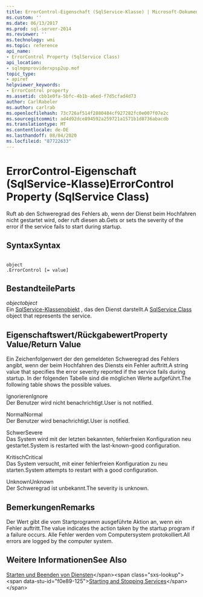 ```yaml
---
title: ErrorControl-Eigenschaft (SqlService-Klasse) | Microsoft-Dokumentation
ms.custom: ''
ms.date: 06/13/2017
ms.prod: sql-server-2014
ms.reviewer: ''
ms.technology: wmi
ms.topic: reference
api_name:
- ErrorControl Property (SqlService Class)
api_location:
- sqlmgmproviderxpsp2up.mof
topic_type:
- apiref
helpviewer_keywords:
- ErrorControl property
ms.assetid: cbb1e0fa-5bfc-4b1b-a6ed-f7d5cfad4d73
author: CarlRabeler
ms.author: carlrab
ms.openlocfilehash: 73c726af514f2880484cf927282fc0e007f07e2c
ms.sourcegitcommit: ad4d92dce894592a259721a1571b1d8736abacdb
ms.translationtype: MT
ms.contentlocale: de-DE
ms.lasthandoff: 08/04/2020
ms.locfileid: "87722633"
---
```

# <a name="errorcontrol-property-sqlservice-class"></a><span data-ttu-id="f0e89-102">ErrorControl-Eigenschaft (SqlService-Klasse)</span><span class="sxs-lookup"><span data-stu-id="f0e89-102">ErrorControl Property (SqlService Class)</span></span>
  <span data-ttu-id="f0e89-103">Ruft ab den Schweregrad des Fehlers ab, wenn der Dienst beim Hochfahren nicht gestartet wird, oder ruft diesen ab.</span><span class="sxs-lookup"><span data-stu-id="f0e89-103">Gets or sets the severity of the error if the service fails to start during startup.</span></span>  
  
## <a name="syntax"></a><span data-ttu-id="f0e89-104">Syntax</span><span class="sxs-lookup"><span data-stu-id="f0e89-104">Syntax</span></span>  
  
```  
  
object  
.ErrorControl [= value]  
```  
  
## <a name="parts"></a><span data-ttu-id="f0e89-105">Bestandteile</span><span class="sxs-lookup"><span data-stu-id="f0e89-105">Parts</span></span>  
 <span data-ttu-id="f0e89-106">*object*</span><span class="sxs-lookup"><span data-stu-id="f0e89-106">*object*</span></span>  
 <span data-ttu-id="f0e89-107">Ein [SqlService-Klassenobjekt](sqlservice-class.md) , das den Dienst darstellt.</span><span class="sxs-lookup"><span data-stu-id="f0e89-107">A [SqlService Class](sqlservice-class.md) object that represents the service.</span></span>  
  
## <a name="property-valuereturn-value"></a><span data-ttu-id="f0e89-108">Eigenschaftswert/Rückgabewert</span><span class="sxs-lookup"><span data-stu-id="f0e89-108">Property Value/Return Value</span></span>  
 <span data-ttu-id="f0e89-109">Ein Zeichenfolgenwert der den gemeldeten Schweregrad des Fehlers angibt, wenn der beim Hochfahren des Diensts ein Fehler auftritt.</span><span class="sxs-lookup"><span data-stu-id="f0e89-109">A string value that specifies the error severity reported if the service fails during startup.</span></span> <span data-ttu-id="f0e89-110">In der folgenden Tabelle sind die möglichen Werte aufgeführt.</span><span class="sxs-lookup"><span data-stu-id="f0e89-110">The following table shows the possible values.</span></span>  
  
 <span data-ttu-id="f0e89-111">Ignorieren</span><span class="sxs-lookup"><span data-stu-id="f0e89-111">Ignore</span></span>  
 <span data-ttu-id="f0e89-112">Der Benutzer wird nicht benachrichtigt.</span><span class="sxs-lookup"><span data-stu-id="f0e89-112">User is not notified.</span></span>  
  
 <span data-ttu-id="f0e89-113">Normal</span><span class="sxs-lookup"><span data-stu-id="f0e89-113">Normal</span></span>  
 <span data-ttu-id="f0e89-114">Der Benutzer wird benachrichtigt.</span><span class="sxs-lookup"><span data-stu-id="f0e89-114">User is notified.</span></span>  
  
 <span data-ttu-id="f0e89-115">Schwer</span><span class="sxs-lookup"><span data-stu-id="f0e89-115">Severe</span></span>  
 <span data-ttu-id="f0e89-116">Das System wird mit der letzten bekannten, fehlerfreien Konfiguration neu gestartet.</span><span class="sxs-lookup"><span data-stu-id="f0e89-116">System is restarted with the last-known-good configuration.</span></span>  
  
 <span data-ttu-id="f0e89-117">Kritisch</span><span class="sxs-lookup"><span data-stu-id="f0e89-117">Critical</span></span>  
 <span data-ttu-id="f0e89-118">Das System versucht, mit einer fehlerfreien Konfiguration zu neu starten.</span><span class="sxs-lookup"><span data-stu-id="f0e89-118">System attempts to restart with a good configuration.</span></span>  
  
 <span data-ttu-id="f0e89-119">Unknown</span><span class="sxs-lookup"><span data-stu-id="f0e89-119">Unknown</span></span>  
 <span data-ttu-id="f0e89-120">Der Schweregrad ist unbekannt.</span><span class="sxs-lookup"><span data-stu-id="f0e89-120">The severity is unknown.</span></span>  
  
## <a name="remarks"></a><span data-ttu-id="f0e89-121">Bemerkungen</span><span class="sxs-lookup"><span data-stu-id="f0e89-121">Remarks</span></span>  
 <span data-ttu-id="f0e89-122">Der Wert gibt die vom Startprogramm ausgeführte Aktion an, wenn ein Fehler auftritt.</span><span class="sxs-lookup"><span data-stu-id="f0e89-122">The value indicates the action taken by the startup program if a failure occurs.</span></span> <span data-ttu-id="f0e89-123">Alle Fehler werden vom Computersystem protokolliert.</span><span class="sxs-lookup"><span data-stu-id="f0e89-123">All errors are logged by the computer system.</span></span>  
  
## <a name="see-also"></a><span data-ttu-id="f0e89-124">Weitere Informationen</span><span class="sxs-lookup"><span data-stu-id="f0e89-124">See Also</span></span>  
 <span data-ttu-id="f0e89-125">[Starten und Beenden von Diensten](https://technet.microsoft.com/library/ms174886\(v=sql.105\).aspx)</span><span class="sxs-lookup"><span data-stu-id="f0e89-125">[Starting and Stopping Services](https://technet.microsoft.com/library/ms174886\(v=sql.105\).aspx)</span></span>  
  
  
